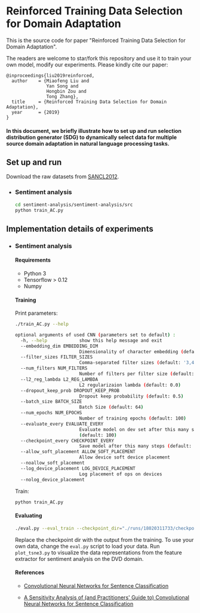 # Reinforced Training Data Selection for Domain Adaptation

This is the source code for paper "Reinforced Training Data Selection for Domain Adaptation".

The readers are welcome to star/fork this repository and use it to train your own model, modify our experiments. Please kindly cite our paper:

```
@inproceedings{liu2019reinforced,
  author    = {Miaofeng Liu and
               Yan Song and
               Hongbin Zou and
               Tong Zhang},
  title     = {Reinforced Training Data Selection for Domain Adaptation},
  year      = {2019}
}
```


#### In this document, we briefly illustrate how to set up and run selection distribution generator (SDG) to dynamically select data for multiple source domain adaptation in natural language processing tasks.

## Set up and run

Download the raw datasets from [SANCL2012](https://sites.google.com/site/sancl2012/home/shared-task).

- ### Sentiment analysis

  ```bash
  cd sentiment-analysis/sentiment-analysis/src
  python train_AC.py
  ```



## Implementation details of experiments

- ### Sentiment analysis

  #### Requirements

  - Python 3
  - Tensorflow > 0.12
  - Numpy

  #### Training

  Print parameters:

  ```bash
  ./train_AC.py --help
  ```

  ```bash
  optional arguments of used CNN (parameters set to default) :
    -h, --help            show this help message and exit
    --embedding_dim EMBEDDING_DIM
                          Dimensionality of character embedding (default: 128)
    --filter_sizes FILTER_SIZES
                          Comma-separated filter sizes (default: '3,4,5')
    --num_filters NUM_FILTERS
                          Number of filters per filter size (default: 128)
    --l2_reg_lambda L2_REG_LAMBDA
                          L2 regularizaion lambda (default: 0.0)
    --dropout_keep_prob DROPOUT_KEEP_PROB
                          Dropout keep probability (default: 0.5)
    --batch_size BATCH_SIZE
                          Batch Size (default: 64)
    --num_epochs NUM_EPOCHS
                          Number of training epochs (default: 100)
    --evaluate_every EVALUATE_EVERY
                          Evaluate model on dev set after this many steps
                          (default: 100)
    --checkpoint_every CHECKPOINT_EVERY
                          Save model after this many steps (default: 100)
    --allow_soft_placement ALLOW_SOFT_PLACEMENT
                          Allow device soft device placement
    --noallow_soft_placement
    --log_device_placement LOG_DEVICE_PLACEMENT
                          Log placement of ops on devices
    --nolog_device_placement
  
  ```

  Train:

  ```bash
  python train_AC.py
  ```

  #### Evaluating

  ```bash
  ./eval.py --eval_train --checkpoint_dir="./runs/18020311733/checkpoints/"
  ```

  Replace the checkpoint dir with the output from the training. To use your own data, change the `eval.py` script to load your data. Run `plot_tsne3.py` to visualize the data representations from the feature extractor for sentiment analysis on the DVD domain.

  #### References

  - [Convolutional Neural Networks for Sentence Classification](http://arxiv.org/abs/1408.5882)

  - [A Sensitivity Analysis of (and Practitioners' Guide to) Convolutional Neural Networks for Sentence Classification](http://arxiv.org/abs/1510.03820)




 



